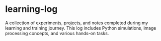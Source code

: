 # learning-log
A collection of experiments, projects, and notes completed during my learning and training journey. 
This log includes Python simulations, image processing concepts, and various hands-on tasks.

